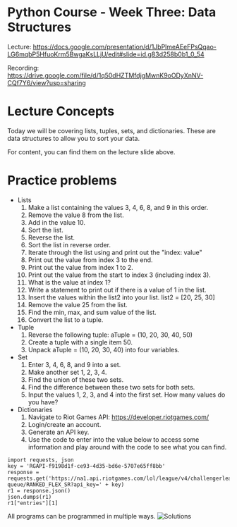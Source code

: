 # Python Course - Week Three: Data Structures
Lecture: https://docs.google.com/presentation/d/1JbPlmeAEeFPsQqao-LG6mqbP5HfuoKrm5BwgaKsLLjU/edit#slide=id.g83d258b0b1_0_54

Recording: https://drive.google.com/file/d/1q50dHZTMfdjgMwnK9oODyXnNV-CQf7Y6/view?usp=sharing




# Lecture Concepts
Today we will be covering lists, tuples, sets, and dictionaries. These are data structures to allow you to
sort your data.

For content, you can find them on the lecture slide above.


# Practice problems
* Lists
  1. Make a list containing the values 3, 4, 6, 8, and 9 in this order.
  2. Remove the value 8 from the list.
  3. Add in the value 10.
  4. Sort the list.
  5. Reverse the list.
  6. Sort the list in reverse order.
  7. Iterate through the list using and print out the "index: value"
  8. Print out the value from index 3 to the end.
  9. Print out the value from index 1 to 2.
  10. Print out the value from the start to index 3 (including index 3).
  11. What is the value at index 1?
  12. Write a statement to print out if there is a value of 1 in the list.
  13. Insert the values within the list2 into your list. list2 = [20, 25, 30]
  14. Remove the value 25 from the list.
  15. Find the min, max, and sum value of the list.
  17. Convert the list to a tuple.
* Tuple
  1. Reverse the following tuple: aTuple = (10, 20, 30, 40, 50)
  2. Create a tuple with a single item 50.
  3. Unpack aTuple = (10, 20, 30, 40) into four variables.
* Set
  1. Enter 3, 4, 6, 8, and 9 into a set.
  2. Make another set 1, 2, 3, 4.
  3. Find the union of these two sets.
  4. Find the difference between these two sets for both sets.
  5. Input the values 1, 2, 3, and 4 into the first set. How many values do you have?
* Dictionaries
  1. Navigate to Riot Games API: https://developer.riotgames.com/
  2. Login/create an account.
  3. Generate an API key.
  4. Use the code to enter into the value below to access some information and play around with the code to see what you can find.

```
import requests, json
key = 'RGAPI-f9198d1f-ce93-4d35-bd6e-5707e65ff8bb'
response = requests.get('https://na1.api.riotgames.com/lol/league/v4/challengerleagues/by-queue/RANKED_FLEX_SR?api_key=' + key)
r1 = response.json()
json.dumps(r1)
r1["entries"][1]
```

All programs can be programmed in multiple ways. ![Solutions](https://github.com/ktptran/pcm_functions/blob/master/python_workshops/intro_python/Workshop%202%20-%20Statements/Week%202%20Practice%20Problem%20Solutions.ipynb)
